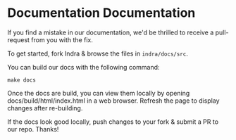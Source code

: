 # Documentation Documentation

If you find a mistake in our documentation, we'd be thrilled to receive a pull-request from you with the fix.

To get started, fork Indra & browse the files in `indra/docs/src`.

You can build our docs with the following command:

```
make docs
```

Once the docs are build, you can view them locally by opening docs/build/html/index.html in a web browser. Refresh the page to display changes after re-building.

If the docs look good locally, push changes to your fork & submit a PR to our repo. Thanks!
